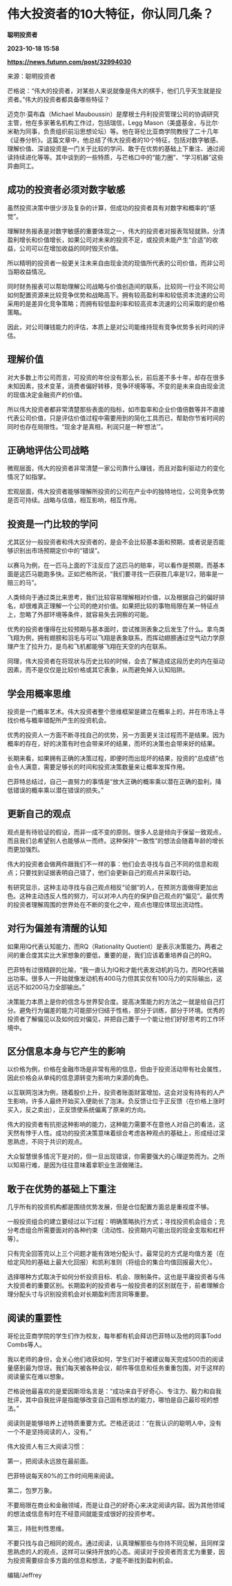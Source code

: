 # 伟大投资者的10大特征，你认同几条？
**聪明投资者**

**2023-10-18 15:58**

**https://news.futunn.com/post/32994030**

来源：聪明投资者

芒格说：“伟大的投资者，对某些人来说就像是伟大的棋手，他们几乎天生就是投资者。”伟大的投资者都具备哪些特征？

迈克尔·莫布森（Michael Mauboussin）是摩根士丹利投资管理公司的协调研究主管，他在多家著名机构工作过，包括瑞信，Legg Mason（美盛基金，与比尔·米勒为同事，负责组织前沿思想论坛）等。他在哥伦比亚商学院教授了二十几年《证券分析》。这篇文章中，他总结了伟大投资者的10个特征，包括对数字敏感、理解价值、深谙投资是一门关于比较的学问、敢于在优势的基础上下重注、通过阅读持续进化等等。其中谈到的一些特质，与芒格口中的“能力圈”、“学习机器”这些异曲同工。

成功的投资者必须对数字敏感
-------------

虽然投资决策中很少涉及复杂的计算，但成功的投资者具有对数字和概率的“感觉”。

理解财务报表是对数字敏感的重要体现之一，伟大的投资者对报表驾轻就熟，分清盈利增长和价值增长，如果公司对未来的投资不足，或投资未能产生“合适”的收益，公司可以在增加收益的同时毁灭价值。

所以精明的投资者一般更关注未来自由现金流的现值所代表的公司价值，而非公司当期收益情况。

同时财务报表可以帮助理解公司战略与价值创造间的联系，比较同一行业不同公司如何配置资源来比较竞争优势和战略高下。拥有较高盈利率和较低资本流速的公司采用的是差异化竞争策略；而拥有较低盈利率和较高资本流速的公司采取的是价格策略。

因此，对公司赚钱能力的评估，本质上是对公司能维持现有竞争优势多长时间的评估。

理解价值
----

对大多数上市公司而言，可投资的年份没有那么长，前后差不多十年，却存在很多未知因素，技术变革，消费者偏好转移，竞争环境等等。不变的是未来自由现金流的现值决定金融资产的价值。

所以伟大投资者都非常清楚那些表面的指标，如市盈率和企业价值倍数等并不直接代表公司价值，只是评估价值过程中需要用到的简化工具而已，帮助你节省时间的同时也存在局限性。“现金才是真相，利润只是一种‘想法’”。

正确地评估公司战略
---------

微观层面，伟大的投资者非常清楚一家公司靠什么赚钱，而且对盈利驱动力的变化情况了如指掌。

宏观层面，伟大投资者能够理解所投资的公司在产业中的独特地位，公司竞争优势是否可持续。战略与估值，相互影响，相互作用。

投资是一门比较的学问
----------

尤其区分一般投资者和伟大投资者的，是会不会比较基本面和预期，或者说是否能够识别出市场预期定价中的“错误”。

以赛马为例，在一匹马上面的下注反应了这匹马的赔率，可以看作是预期，而基本面是这匹马能跑多快。正如芒格所说，“我们要寻找一匹获胜几率是1/2，赔率是一赔三的马”。

人类倾向于通过类比来思考，我们比较容易理解相对价值，以及根据自己的偏好排名，却很难真正理解一个公司的绝对价值。如果把比较的事物局限在某一特征点上，忽略了外部环境等条件，就容易失去洞察的可能。

优秀的投资者懂得在比较预期与基本面时，尝试推测表象之后发生了什么。拿鸟类飞翔为例，拥有翅膀和羽毛与可以飞翔是表象联系，而挥动翅膀通过空气动力学原理产生了拉升力，是鸟和飞机都能够飞翔在天空的内在联系。

同理，伟大投资者在将现状与历史比较的时候，会去了解造成这段历史的内在驱动因素，而不是仅仅是比较价格或其它表象，从而避免掉入认知陷阱。

学会用概率思维
-------

投资是一门概率艺术。伟大投资者整个思维框架是建立在概率上的，并在市场上寻找价格与概率错配所产生的投资机会。

优秀的投资人一方面不断寻找自己的优势，另一方面更关注过程而不是结果。因为概率的存在，好的决策有时也会带来坏的结果，而坏的决策也会带来好的结果。

长期来看，如果拥有正确的决策过程，即便时而出现坏的结果，投资的“总成绩”也会令人满意，需要足够长的时间和投资决策数量来让概率发挥作用。

巴菲特总结过，自己一直努力的事情是“放大正确的概率乘以潜在正确的盈利，降低错误的概率乘以潜在错误的损失。”

更新自己的观点
-------

观点是有待验证的假设，而非一成不变的原则。很多人总是倾向于保留一致观点，而且我们总希望别人也能够从一而终。这种保持“一致性”的想法会随着年龄的增长而更加强烈。

伟大的投资者会做两件跟我们不一样的事：他们会去寻找与自己不同的信息和观点；只要找到证据表明自己错了，他们会更新自己的观点并采取行动。

有研究显示，这种主动寻找与自己观点相反“论据”的人，在预测方面做得更加出色。这种主动违反人性的努力，可以对冲人内在的保护自己观点的“偏见”。最优秀的投资者理解周围的世界处在不断的变化之中，观点也理应体现出流动性。

对行为偏差有清醒的认知
-----------

如果用IQ代表认知能力，而RQ（Rationality Quotient）是表示决策能力。两者之间的重合度其实比大家想象的要低，重要的是，我们应该着重培养自己的RQ。

巴菲特有过很精辟的比喻，“我一直认为IQ和才能代表发动机的马力，而RQ代表输出功率。很多人一开始就像发动机有400马力但其实仅有100马力的实际输出，这远远不如200马力全部输出。”

决策能力本质上是你的信念与世界契合度。提高决策能力的方法之一就是给自己打分。避免行为偏差的能力可能部分归结于性格，部分于训练，部分于环境。优秀的投资者了解偏见以及如何应对偏见，并把自己置于一个能让他们好好思考的工作环境中。

区分信息本身与它产生的影响
-------------

以价格为例，价格在金融市场是非常有用的信息，但由于投资活动带有社会属性，因此价格会从单纯的信息源转变为影响力来源的角色。

以互联网泡沫为例，随着股价上升，投资者账面财富增加，这会对没有持有的人产生影响，许多人最终开始买入便助长了泡沫。负反馈让位于正反馈（在价格上涨时买入，反之卖出），正反馈使系统偏离了原来的方向。

伟大的投资者有抗拒这种影响的能力，这种能力需要不在意他人对自己的看法，这天然有悖于人性。成功的投资决策意味着综合考虑各种观点的基础上，形成经过深思熟虑，不同于共识的观点。

大众智慧很多情况下是对的，但一旦出现错误，你需要强大的心理逆势而为。之所以知易行难，是因为往往意味着拿职业生涯做赌注。

敢于在优势的基础上下重注
------------

几乎所有的投资机构都是围绕优势发展，但是仓位配置方面总是重视度不够。

一般投资组合的建立要经过以下过程：明确策略执行方式；寻找投资机会组合；充分考虑组合所需要面对的各种约束（流动性、投资期内可能出现的现金支取和杠杆等）。

只有完全回答完以上三个问题才能有效地分配头寸。最常见的方式是均值方差（在给定风险的基础上最大化回报）和凯利准则（将组合的集合均值回报最大化）。

选择哪种方式取决于如何分析投资目标、机会、限制条件。这也是平庸投资者与伟大投资者的重要区别。长期盈利的投资者与一般投资者的区别就在于，前者理解合理分配头寸与识别投资机会对长期盈利而言同等重要。

阅读的重要性
------

哥伦比亚商学院的学生们作为校友，每年都有机会拜访巴菲特以及他的同事Todd Combs等人。

我以老师的身份，会关心他们收获如何，学生们对于被建议每天完成500页的阅读量感到最为惊讶。我们每天被各种会议，邮件等信息和任务重重包围，对于这样的阅读量实在难以想象。

芒格说他最喜欢的是爱因斯坦名言是：“成功来自于好奇心、专注力、毅力和自我批评，其中自我批评是指能够改变自己固有想法的能力，哪怕是自己最珍视的想法。”

阅读则是能够培养上述特质重要方式。芒格还说过：“在我认识的聪明人中，没有一个不是坚持阅读的人，没有。”

伟大投资人有三大阅读习惯：

第一，把阅读永远放在最前面。

巴菲特说每天80%的工作时间用来阅读。

第二，包罗万象。

不要局限在商业和金融领域，而是让自己的好奇心来决定阅读内容。因为其他领域的想法或信息有时在不经意间就能变成很好的投资参考。

第三，持批判性思维。

不要只找与自己相同的观点。通过阅读，认真理解那些与你持不同见解，且同样深思熟虑的人的观点，这样可以保持开放的心态。阅读对于投资者而言尤为重要，因为投资需要综合多方面的信息和想法，才能不断找到盈利机会。

 编辑/Jeffrey